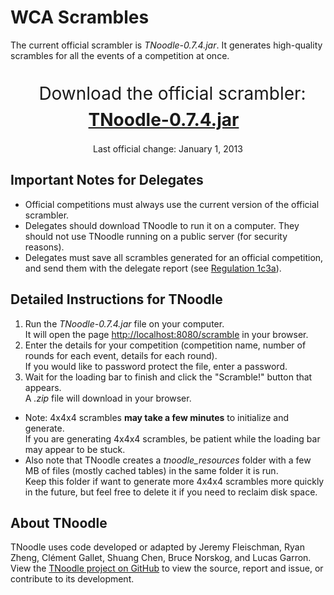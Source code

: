 # WCA Scrambles

The current official scrambler is *TNoodle-0.7.4.jar*. It generates high-quality scrambles for all the events of a competition at once.
  
<br>
<center><span style="font-size: 200%; line-height: 150%; padding: 0.5em;">
Download the official scrambler:<br><a href="scrambles/tnoodle/TNoodle-0.7.4.jar" style="font-weight: bold;">TNoodle-0.7.4.jar</a><br></span>
<br>
Last official change: January 1, 2013
</center>

## Important Notes for Delegates

- Official competitions must always use the current version of the official scrambler.
- Delegates should download TNoodle to run it on a computer. They should not use TNoodle running on a public server (for security reasons).
- Delegates must save all scrambles generated for an official competition, and send them with the delegate report (see [Regulation 1c3a](./#1c3a)).

## Detailed Instructions for TNoodle

1. Run the *TNoodle-0.7.4.jar* file on your computer.  
  It will open the page <http://localhost:8080/scramble> in your browser.
2. Enter the details for your competition (competition name, number of rounds for each event, details for each round).  
  If you would like to password protect the file, enter a password.
3. Wait for the loading bar to finish and click the "Scramble!" button that appears.  
  A *.zip* file will download in your browser.

- Note: 4x4x4 scrambles **may take a few minutes** to initialize and generate.  
  If you are generating 4x4x4 scrambles, be patient while the loading bar may appear to be stuck.
- Also note that TNoodle creates a *tnoodle_resources* folder with a few MB of files (mostly cached tables) in the same folder it is run.  
  Keep this folder if want to generate more 4x4x4 scrambles more quickly in the future, but feel free to delete it if you need to reclaim disk space.

## About TNoodle

TNoodle uses code developed or adapted by Jeremy Fleischman, Ryan Zheng, Cl&eacute;ment Gallet, Shuang Chen, Bruce Norskog, and Lucas Garron. View the [TNoodle project on GitHub](https://github.com/cubing/tnoodle) to view the source, report and issue, or contribute to its development.
